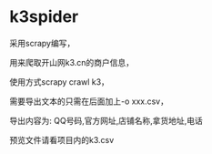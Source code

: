 # k3spider
采用scrapy编写，

用来爬取开山网k3.cn的商户信息，

使用方式scrapy crawl k3，

需要导出文本的只需在后面加上-o xxx.csv，

导出内容为:
QQ号码,官方网址,店铺名称,拿货地址,电话

预览文件请看项目内的k3.csv
